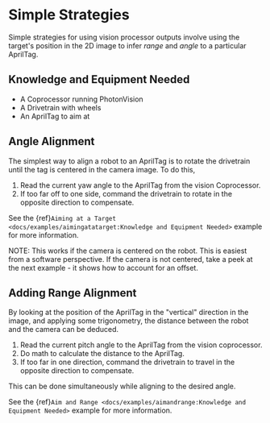 # Simple Strategies

Simple strategies for using vision processor outputs involve using the target's position in the 2D image to infer *range* and *angle* to a particular AprilTag.

## Knowledge and Equipment Needed

- A Coprocessor running PhotonVision
- A Drivetrain with wheels
- An AprilTag to aim at

## Angle Alignment

The simplest way to align a robot to an AprilTag is to rotate the drivetrain until the tag is centered in the camera image. To do this,

1. Read the current yaw angle to the AprilTag from the vision Coprocessor.
2. If too far off to one side, command the drivetrain to rotate in the opposite direction to compensate.

See the  {ref}`Aiming at a Target <docs/examples/aimingatatarget:Knowledge and Equipment Needed>` example for more information.

NOTE: This works if the camera is centered on the robot. This is easiest from a software perspective. If the camera is not centered, take a peek at the next example - it shows how to account for an offset.

## Adding Range Alignment

By looking at the position of the AprilTag in the "vertical" direction in the image, and applying some trigonometry, the distance between the robot and the camera can be deduced.

1. Read the current pitch angle to the AprilTag from the vision coprocessor.
2. Do math to calculate the distance to the AprilTag.
2. If too far in one direction, command the drivetrain to travel in the opposite direction to compensate.

This can be done simultaneously while aligning to the desired angle.

See the {ref}`Aim and Range <docs/examples/aimandrange:Knowledge and Equipment Needed>` example for more information.
